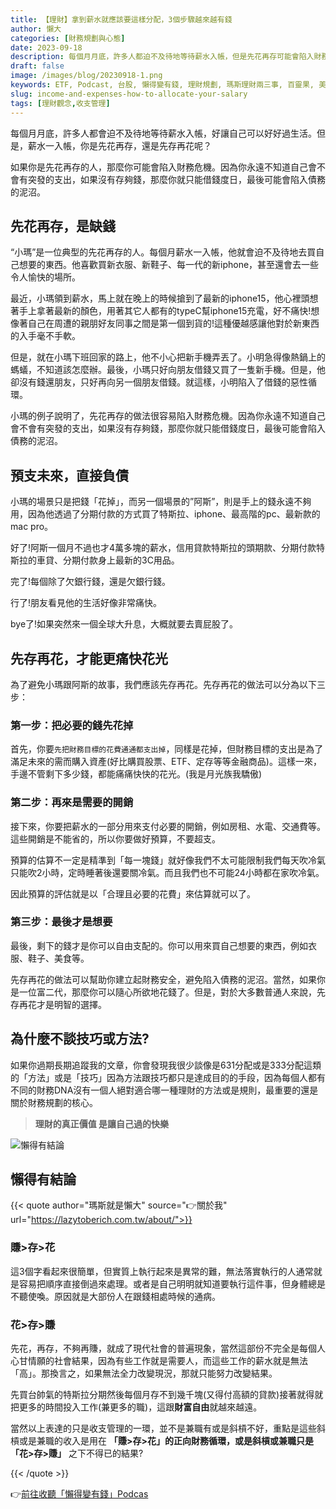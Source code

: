 ```yaml
---
title: 【理財】拿到薪水就應該要這樣分配，3個步驟越來越有錢
author: 懶大
categories: [財務規劃與心態]
date: 2023-09-18
description: 每個月月底，許多人都迫不及待地等待薪水入帳，但是先花再存可能會陷入財務危機，而預支未來則直接負債。建議先存再花，把財務目標的花費先支出，然後支付必要的開銷，最後才是自由支配的部分。這樣可以避免陷入債務的泥沼，建立財務安全。最重要的是讓自己過得快樂，而不是只談技巧或方法。財務規劃的核心是「賺>存>花」，而不是「花>存>賺」。
draft: false
image: /images/blog/20230918-1.png
keywords: ETF, Podcast, 台股, 懶得變有錢, 理財規劃, 瑪斯理財兩三事, 百靈果, 美股, 職涯心得, 股癌, 記帳, 閱讀心得, 財務規劃
slug: income-and-expenses-how-to-allocate-your-salary
tags: [理財觀念,收支管理]
---
```

每個月月底，許多人都會迫不及待地等待薪水入帳，好讓自己可以好好過生活。但是，薪水一入帳，你是先花再存，還是先存再花呢？

如果你是先花再存的人，那麼你可能會陷入財務危機。因為你永遠不知道自己會不會有突發的支出，如果沒有存夠錢，那麼你就只能借錢度日，最後可能會陷入債務的泥沼。


## 先花再存，是缺錢

“小瑪”是一位典型的先花再存的人。每個月薪水一入帳，他就會迫不及待地去買自己想要的東西。他喜歡買新衣服、新鞋子、每一代的新iphone，甚至還會去一些令人愉快的場所。

最近，小瑪領到薪水，馬上就在晚上的時候搶到了最新的iphone15，他心裡頭想著手上拿著最新的顏色，用著其它人都有的typeC幫iphone15充電，好不痛快!想像著自己在周遭的親朋好友同事之間是第一個到貨的!這種優越感讓他對於新東西的入手毫不手軟。

但是，就在小瑪下班回家的路上，他不小心把新手機弄丟了。小明急得像熱鍋上的螞蟻，不知道該怎麼辦。最後，小瑪只好向朋友借錢又買了一隻新手機。但是，他卻沒有錢還朋友，只好再向另一個朋友借錢。就這樣，小明陷入了借錢的惡性循環。

小瑪的例子說明了，先花再存的做法很容易陷入財務危機。因為你永遠不知道自己會不會有突發的支出，如果沒有存夠錢，那麼你就只能借錢度日，最後可能會陷入債務的泥沼。

## 預支未來，直接負債

小瑪的場景只是把錢「花掉」，而另一個場景的”阿斯”，則是手上的錢永遠不夠用，因為他透過了分期付款的方式買了特斯拉、iphone、最高階的pc、最新款的mac pro。

好了!阿斯一個月不過也才4萬多塊的薪水，信用貸款特斯拉的頭期款、分期付款特斯拉的車貸、分期付款身上最新的3C用品。

完了!每個除了欠銀行錢，還是欠銀行錢。

行了!朋友看見他的生活好像非常痛快。

bye了!如果突然來一個全球大升息，大概就要去賣屁股了。

## 先存再花，才能更痛快花光

為了避免小瑪跟阿斯的故事，我們應該先存再花。先存再花的做法可以分為以下三步：

### 第一步：把必要的錢先花掉

首先，你要`先把財務目標的花費通通都支出掉`，同樣是花掉，但財務目標的支出是為了滿足未來的需而購入資產(好比購買股票、ETF、定存等等金融商品)。這樣一來，手邊不管剩下多少錢，都能痛痛快快的花光。(我是月光族我驕傲)

### 第二步：再來是需要的開銷

接下來，你要把薪水的一部分用來支付必要的開銷，例如房租、水電、交通費等。這些開銷是不能省的，所以你要做好預算，不要超支。

預算的估算不一定是精準到「每一塊錢」就好像我們不太可能限制我們每天吹冷氣只能吹2小時，定時睡著後還要關冷氣。而且我們也不可能24小時都在家吹冷氣。

因此預算的評估就是以「合理且必要的花費」來估算就可以了。

### 第三步：最後才是想要

最後，剩下的錢才是你可以自由支配的。你可以用來買自己想要的東西，例如衣服、鞋子、美食等。

先存再花的做法可以幫助你建立起財務安全，避免陷入債務的泥沼。當然，如果你是一位富二代，那麼你可以隨心所欲地花錢了。但是，對於大多數普通人來說，先存再花才是明智的選擇。

## 為什麼不談技巧或方法?

如果你過期長期追蹤我的文章，你會發現我很少談像是631分配或是333分配這類的「方法」或是「技巧」因為方法跟技巧都只是達成目的的手段，因為每個人都有不同的財務DNA沒有一個人絕對適合哪一種理財的方法或是規則，最重要的還是關於財務規劃的核心。

> **理財的真正價值 是讓自己過的快樂**
> 


![懶得有結論](/images/blog/lazytobeconclude.svg)
## 懶得有結論

{{< quote author="瑪斯就是懶大" source="👉關於我" url="https://lazytoberich.com.tw/about/">}}
### 賺>存>花

這3個字看起來很簡單，但實質上執行起來是異常的難，無法落實執行的人通常就是容易把順序直接倒過來處理。或者是自己明明就知道要執行這件事，但身體總是不聽使喚。原因就是大部份人在跟錢相處時候的通病。

### 花>存>賺

先花，再存，不夠再賺，就成了現代社會的普遍現象，當然這部份不完全是每個人心甘情願的社會結果，因為有些工作就是需要人，而這些工作的薪水就是無法「高」。那換言之，如果無法全力改變現況，那就只能努力改變結果。

先買台帥氣的特斯拉分期然後每個月存不到幾千塊(又得付高額的貸款)接著就得就把更多的時間投入工作(兼更多的職)，這跟**財富自由**就越來越遠。

當然以上表達的只是收支管理的一環，並不是兼職有或是斜槓不好，重點是這些斜槓或是兼職的收入是用在 **「賺>存>花」的正向財務循環，或是斜槓或兼職只是「花>存>賺」** 之下不得已的結果?

{{< /quote >}}



👉[前往收聽「懶得變有錢」Podcas](https://solink.soundon.fm/lazytoberich)



